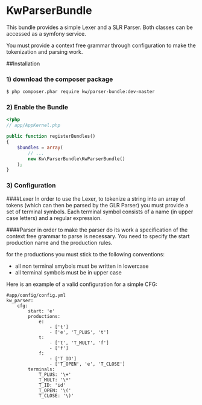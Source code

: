 KwParserBundle
==============

This bundle provides a simple Lexer and a SLR Parser. Both classes can be accessed as a symfony service.

You must provide a context free grammar through configuration to make the tokenization and parsing work.



##Installation

### 1) download the composer package

``` bash
$ php composer.phar require kw/parser-bundle:dev-master
```



### 2) Enable the Bundle
``` php
<?php
// app/AppKernel.php

public function registerBundles()
{
    $bundles = array(
        // ...
        new Kw\ParserBundle\KwParserBundle()	
    );
}
```

### 3) Configuration

####Lexer
In order to use the Lexer, to tokenize a string into an array of tokens (which can then be parsed by the GLR Parser) you must provide a set of terminal symbols.
Each terminal symbol consists of a name (in upper case letters) and a regular expression.

####Parser
in order to make the parser do its work a specification of the context free grammar to parse is necessary. You need to specify the start production name and the production rules.

for the productions you must stick to the following conventions:
- all non terminal smybols must be written in lowercase
- all terminal symbols must be in upper case

Here is an example of a valid configuration for a simple CFG:

``` ymal
#app/config/config.yml
kw_parser:
    cfg:
        start: 'e'
        productions:
            e:
                - ['t']
                - ['e', 'T_PLUS', 't']
            t:
                - ['t', 'T_MULT', 'f']
                - ['f']
            f:
                - ['T_ID']
                - ['T_OPEN', 'e', 'T_CLOSE']
        terminals:
            T_PLUS: '\+'
            T_MULT: '\*'
            T_ID: 'id'
            T_OPEN: '\('
            T_CLOSE: '\)'

```



